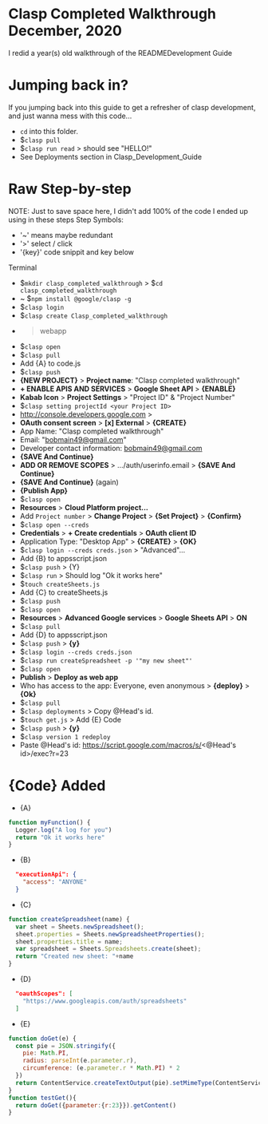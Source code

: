 # Clasp Completed Walkthrough December, 2020
I redid a year(s) old walkthrough of the READMEDevelopment Guide

# Jumping back in?
If you jumping back into this guide to get a refresher of clasp development, and just wanna mess with this code...
- `cd` into this folder.
- $`clasp pull`
- $`clasp run read` > should see "HELLO!"
- See Deployments section in Clasp_Development_Guide

# Raw Step-by-step
NOTE: Just to save space here, I didn't add 100% of the code I ended up using in these steps
Step Symbols:
- '~' means maybe redundant
- '>' select / click
- '{key}' code snippit and key below

Terminal
- $`mkdir clasp_completed_walkthrough` > $`cd clasp_completed_walkthrough`
- ~ $`npm install @google/clasp -g`
- $`clasp login`
- $`clasp create Clasp_completed_walkthrough`
- > webapp
- $`clasp open`
- $`clasp pull`
- Add {A} to code.js
- $`clasp push`
- **{NEW PROJECT}** > **Project name**: "Clasp completed walkthrough"
- **+ ENABLE APIS AND SERVICES** > **Google Sheet API** > **{ENABLE}**
- **Kabab Icon** > **Project Settings** > "Project ID" & "Project Number"
- $`clasp setting projectId <your Project ID>`
- http://console.developers.google.com >
- **OAuth consent screen** > **[x] External** > **{CREATE}**
- App Name: "Clasp completed walkthrough"
- Email: "bobmain49@gmail.com"
- Developer contact information: bobmain49@gmail.com
- **{SAVE And Continue}**
- **ADD OR REMOVE SCOPES** > .../auth/userinfo.email > **{SAVE And Continue}**
- **{SAVE And Continue}** (again)
- **{Publish App}**
- $`clasp open`
- **Resources** > **Cloud Platform project...**
- Add `Project number` > **Change Project** > **{Set Project}** > **{Confirm}**
- $`clasp open --creds`
- **Credentials** > **+ Create credentials** > **OAuth client ID**
- Application Type: "Desktop App" > **{CREATE}** > **{OK}**
- $`clasp login --creds creds.json` > "Advanced"...
- Add {B} to appsscript.json
- $`clasp push` > {Y}
- $`clasp run` > Should log "Ok it works here"
- $`touch createSheets.js`
- Add {C} to createSheets.js
- $`clasp push`
- $`clasp open`
- **Resources** > **Advanced Google services** > **Google Sheets API** > **ON**
- $`clasp pull`
- Add {D} to appsscript.json
- $`clasp push` > **{y}**
- $`clasp login --creds creds.json`
- $`clasp run createSpreadsheet -p '"my new sheet"'`
- $`clasp open`
- **Publish** > **Deploy as web app**
- Who has access to the app: Everyone, even anonymous > **{deploy}** > **{Ok}**
- $`clasp pull`
- $`clasp deployments` > Copy @Head's id.
- $`touch get.js` > Add {E} Code
- $`clasp push` > **{y}**
- $`clasp version 1 redeploy`
- Paste @Head's id: https://script.google.com/macros/s/<@Head's id>/exec?r=23


# {Code} Added
- {A}
```javascript
function myFunction() {
  Logger.log("A log for you")
  return "Ok it works here"
}
```
- {B}
```json
  "executionApi": {
    "access": "ANYONE"
  }
```
- {C}
```javascript
function createSpreadsheet(name) {
  var sheet = Sheets.newSpreadsheet();
  sheet.properties = Sheets.newSpreadsheetProperties();
  sheet.properties.title = name;
  var spreadsheet = Sheets.Spreadsheets.create(sheet);
  return "Created new sheet: "+name
}
```
- {D}
```JSON
  "oauthScopes": [
    "https://www.googleapis.com/auth/spreadsheets"
  ]
```
- {E}
```javascript
function doGet(e) {
  const pie = JSON.stringify({
    pie: Math.PI,
    radius: parseInt(e.parameter.r),
    circumference: (e.parameter.r * Math.PI) * 2
  })
  return ContentService.createTextOutput(pie).setMimeType(ContentService.MimeType.JSON)
}
function testGet(){
  return doGet({parameter:{r:23}}).getContent()
}
```
